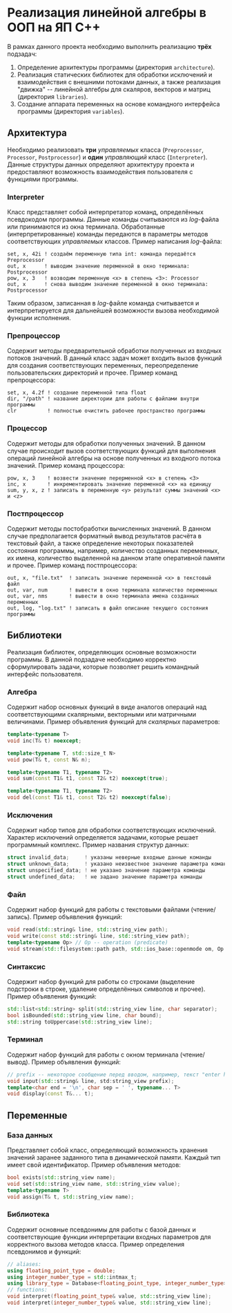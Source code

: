 # Реализация линейной алгебры в ООП на ЯП С++

В рамках данного проекта необходимо выполнить реализацию **трёх** подзадач:

1. Определение архитектуры программы (директория `architecture`).
2. Реализация статических библиотек для обработки исключений и взаимодействия с
   внешними потоками данных, а также реализация "движка" -- линейной алгебры для
   скаляров, векторов и матриц (директория `libraries`).
3. Создание аппарата переменных на основе командного интерфейса программы
   (директория `variables`).

## Архитектура

Необходимо реализовать **три** *управляемых* класса (`Preprocessor`,
`Processor`, `Postprocessor`) и **один** *управляющий* класс (`Interpreter`).
Данные структуры данных определяют архитектуру проекта и предоставляют
возможность взаимодействия пользователя с функциями программы.

### Interpreter

Класс представляет собой интерпретатор команд, определённых псевдокодом
программы. Данные команды считываются из *log*-файла или принимаются из окна
терминала. Обработанные (интерпретированные) команды передаются в параметры
методов соответствующих *управляемых* классов. Пример написания *log*-файла:

```
set, x, 42i ! создаём переменную типа int: команда передаётся Preprocessor
out, x      ! выводим значение переменной в окно терминала: Postprocessor
pow, x, 3   ! возводим переменную <x> в степень <3>: Processor
out, x      ! снова выводим значение переменной в окно терминала: Postprocessor
```

Таким образом, записанная в *log*-файле команда считывается и интерпретируется
для дальнейшей возможности вызова необходимой функции исполнения.

### Препроцессор

Содержит методы предварительной обработки полученных из входных потоков
значений. В данный класс задач может входить вызов функций для создания
соответствующих переменных, переопределение пользовательских директорий и
прочее. Пример команд препроцессора:

```
set, x, 4.2f ! создание переменной типа float
dir, "/path" ! название директории для работы с файлами внутри программы
clr          ! полностью очистить рабочее пространство программы
```

### Процессор

Содержит методы для обработки полученных значений. В данном случае происходит
вызов соответствующих функций для выполнения операций линейной алгебры на основе
полученных из входного потока значений. Пример команд процессора:

```
pow, x, 3    ! возвести значение перерменной <x> в степень <3>
inc, x       ! инкрементировать значение переменной <x> на единицу
sum, y, x, z ! записать в переменную <y> результат суммы значений <x> и <z>
```

### Постпроцессор

Содержит методы постобработки вычисленных значений. В данном случае
предполагается форматный вывод результатов расчёта в текстовый файл, а также
определение некоторых показателей состояния программы, например, количество
созданных переменных, их имена, количество выделенной на данном этапе
оперативной памяти и прочее. Пример команд постпроцессора:

```
out, x, "file.txt"  ! записать значение переменной <x> в текстовый файл
out, var, num       ! вывести в окно терминала количество переменных
out, var, nms       ! вывести в окно терминала имена созданных переменных
out, log, "log.txt" ! записать в файл описание текущего состояния программы
```

## Библиотеки

Реализация библиотек, определяющих основные возможности программы. В данной
подзадаче необходимо корректно сформулировать задачи, которые позволяет решить
командный интерфейс пользователя.

### Алгебра

Содержит набор основных функций в виде аналогов операций над соответствующими
скалярными, векторными или матричными величинами. Пример объявления функций для
*скалярных* параметров:

```cpp
template<typename T>
void inc(T& t) noexcept;

template<typename T, std::size_t N>
void pow(T& t, const N& n);

template<typename T1, typename T2>
void sum(const T1& t1, const T2& t2) noexcept(true);

template<typename T1, typename T2>
void del(const T1& t1, const T2& t2) noexcept(false);
```

### Исключения

Содержит набор типов для обработки соответствующих исключений. Характер
исключений определяется задачами, которые решает программный комплекс. Пример
названия структур данных:

```cpp
struct invalid_data;     ! указаны неверные входные данные команды
struct unknown_data;     ! указано неизвестное значение параметра команды
struct unspecified_data; ! не указано значение параметра команды
struct undefined_data;   ! не задано значение параметра команды
```

### Файл

Содержит набор функций для работы с текстовыми файлами (чтение/запись). Пример
объявления функций:

```cpp
void read(std::string& line, std::string_view path);
void write(const std::string& line, std::string_view path);
template<typename Op> // Op -- operation (predicate)
void stream(std::filesystem::path path, std::ios_base::openmode om, Op op);
```

### Синтаксис

Содержит набор функций для работы со строками (выделение подстроки в строке,
удаление определённых символов и прочее). Пример объявления функций:

```cpp
std::list<std::string> split(std::string_view line, char separator);
bool isBounded(std::string_view line, char bound);
std::string toUppercase(std::string_view line);
```

### Терминал

Содержит набор функций для работы с окном терминала (чтение/вывод). Пример
объявления функций:

```cpp
// prefix -- некоторое сообщение перед вводом, например, текст "enter here >> "
void input(std::string& line, std:string_view prefix);
template<char end = '\n', char sep = ' ', typename... T>
void display(const T&... t);
```

## Переменные

### База данных

Представляет собой класс, определяющий возможность хранения значений заранее
заданного типа в динамической памяти. Каждый тип имеет свой идентификатор.
Пример объявления методов:

```cpp
bool exists(std::string_view name);
void set(std::string_view name, std::string_view value);
template<typename T>
void assign(T& t, std::string_view name);
```

### Библиотека

Содержит основные псевдонимы для работы с базой данных и соответствующие функции
интерпретации входных параметров для корректного вызова методов класса. Пример
определения псевдонимов и функций:

```cpp
// aliases:
using floating_point_type = double;
using integer_number_type = std::intmax_t;
using library_type = Database<floating_point_type, integer_number_type>;
// functions:
void interpret(floating_point_type& value, std::string_view line);
void interpret(integer_number_type& value, std::string_view line);
```
